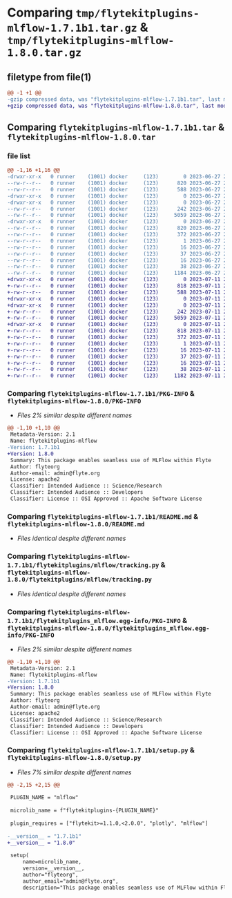 # Comparing `tmp/flytekitplugins-mlflow-1.7.1b1.tar.gz` & `tmp/flytekitplugins-mlflow-1.8.0.tar.gz`

## filetype from file(1)

```diff
@@ -1 +1 @@
-gzip compressed data, was "flytekitplugins-mlflow-1.7.1b1.tar", last modified: Tue Jun 27 22:00:57 2023, max compression
+gzip compressed data, was "flytekitplugins-mlflow-1.8.0.tar", last modified: Tue Jul 11 22:07:21 2023, max compression
```

## Comparing `flytekitplugins-mlflow-1.7.1b1.tar` & `flytekitplugins-mlflow-1.8.0.tar`

### file list

```diff
@@ -1,16 +1,16 @@
-drwxr-xr-x   0 runner    (1001) docker     (123)        0 2023-06-27 22:00:57.584701 flytekitplugins-mlflow-1.7.1b1/
--rw-r--r--   0 runner    (1001) docker     (123)      820 2023-06-27 22:00:57.584701 flytekitplugins-mlflow-1.7.1b1/PKG-INFO
--rw-r--r--   0 runner    (1001) docker     (123)      588 2023-06-27 22:00:35.000000 flytekitplugins-mlflow-1.7.1b1/README.md
-drwxr-xr-x   0 runner    (1001) docker     (123)        0 2023-06-27 22:00:57.584701 flytekitplugins-mlflow-1.7.1b1/flytekitplugins/
-drwxr-xr-x   0 runner    (1001) docker     (123)        0 2023-06-27 22:00:57.584701 flytekitplugins-mlflow-1.7.1b1/flytekitplugins/mlflow/
--rw-r--r--   0 runner    (1001) docker     (123)      242 2023-06-27 22:00:35.000000 flytekitplugins-mlflow-1.7.1b1/flytekitplugins/mlflow/__init__.py
--rw-r--r--   0 runner    (1001) docker     (123)     5059 2023-06-27 22:00:35.000000 flytekitplugins-mlflow-1.7.1b1/flytekitplugins/mlflow/tracking.py
-drwxr-xr-x   0 runner    (1001) docker     (123)        0 2023-06-27 22:00:57.584701 flytekitplugins-mlflow-1.7.1b1/flytekitplugins_mlflow.egg-info/
--rw-r--r--   0 runner    (1001) docker     (123)      820 2023-06-27 22:00:57.000000 flytekitplugins-mlflow-1.7.1b1/flytekitplugins_mlflow.egg-info/PKG-INFO
--rw-r--r--   0 runner    (1001) docker     (123)      372 2023-06-27 22:00:57.000000 flytekitplugins-mlflow-1.7.1b1/flytekitplugins_mlflow.egg-info/SOURCES.txt
--rw-r--r--   0 runner    (1001) docker     (123)        1 2023-06-27 22:00:57.000000 flytekitplugins-mlflow-1.7.1b1/flytekitplugins_mlflow.egg-info/dependency_links.txt
--rw-r--r--   0 runner    (1001) docker     (123)       16 2023-06-27 22:00:57.000000 flytekitplugins-mlflow-1.7.1b1/flytekitplugins_mlflow.egg-info/namespace_packages.txt
--rw-r--r--   0 runner    (1001) docker     (123)       37 2023-06-27 22:00:57.000000 flytekitplugins-mlflow-1.7.1b1/flytekitplugins_mlflow.egg-info/requires.txt
--rw-r--r--   0 runner    (1001) docker     (123)       16 2023-06-27 22:00:57.000000 flytekitplugins-mlflow-1.7.1b1/flytekitplugins_mlflow.egg-info/top_level.txt
--rw-r--r--   0 runner    (1001) docker     (123)       38 2023-06-27 22:00:57.584701 flytekitplugins-mlflow-1.7.1b1/setup.cfg
--rw-r--r--   0 runner    (1001) docker     (123)     1184 2023-06-27 22:00:50.000000 flytekitplugins-mlflow-1.7.1b1/setup.py
+drwxr-xr-x   0 runner    (1001) docker     (123)        0 2023-07-11 22:07:21.383724 flytekitplugins-mlflow-1.8.0/
+-rw-r--r--   0 runner    (1001) docker     (123)      818 2023-07-11 22:07:21.383724 flytekitplugins-mlflow-1.8.0/PKG-INFO
+-rw-r--r--   0 runner    (1001) docker     (123)      588 2023-07-11 22:06:52.000000 flytekitplugins-mlflow-1.8.0/README.md
+drwxr-xr-x   0 runner    (1001) docker     (123)        0 2023-07-11 22:07:21.383724 flytekitplugins-mlflow-1.8.0/flytekitplugins/
+drwxr-xr-x   0 runner    (1001) docker     (123)        0 2023-07-11 22:07:21.383724 flytekitplugins-mlflow-1.8.0/flytekitplugins/mlflow/
+-rw-r--r--   0 runner    (1001) docker     (123)      242 2023-07-11 22:06:52.000000 flytekitplugins-mlflow-1.8.0/flytekitplugins/mlflow/__init__.py
+-rw-r--r--   0 runner    (1001) docker     (123)     5059 2023-07-11 22:06:52.000000 flytekitplugins-mlflow-1.8.0/flytekitplugins/mlflow/tracking.py
+drwxr-xr-x   0 runner    (1001) docker     (123)        0 2023-07-11 22:07:21.383724 flytekitplugins-mlflow-1.8.0/flytekitplugins_mlflow.egg-info/
+-rw-r--r--   0 runner    (1001) docker     (123)      818 2023-07-11 22:07:21.000000 flytekitplugins-mlflow-1.8.0/flytekitplugins_mlflow.egg-info/PKG-INFO
+-rw-r--r--   0 runner    (1001) docker     (123)      372 2023-07-11 22:07:21.000000 flytekitplugins-mlflow-1.8.0/flytekitplugins_mlflow.egg-info/SOURCES.txt
+-rw-r--r--   0 runner    (1001) docker     (123)        1 2023-07-11 22:07:21.000000 flytekitplugins-mlflow-1.8.0/flytekitplugins_mlflow.egg-info/dependency_links.txt
+-rw-r--r--   0 runner    (1001) docker     (123)       16 2023-07-11 22:07:21.000000 flytekitplugins-mlflow-1.8.0/flytekitplugins_mlflow.egg-info/namespace_packages.txt
+-rw-r--r--   0 runner    (1001) docker     (123)       37 2023-07-11 22:07:21.000000 flytekitplugins-mlflow-1.8.0/flytekitplugins_mlflow.egg-info/requires.txt
+-rw-r--r--   0 runner    (1001) docker     (123)       16 2023-07-11 22:07:21.000000 flytekitplugins-mlflow-1.8.0/flytekitplugins_mlflow.egg-info/top_level.txt
+-rw-r--r--   0 runner    (1001) docker     (123)       38 2023-07-11 22:07:21.383724 flytekitplugins-mlflow-1.8.0/setup.cfg
+-rw-r--r--   0 runner    (1001) docker     (123)     1182 2023-07-11 22:07:11.000000 flytekitplugins-mlflow-1.8.0/setup.py
```

### Comparing `flytekitplugins-mlflow-1.7.1b1/PKG-INFO` & `flytekitplugins-mlflow-1.8.0/PKG-INFO`

 * *Files 2% similar despite different names*

```diff
@@ -1,10 +1,10 @@
 Metadata-Version: 2.1
 Name: flytekitplugins-mlflow
-Version: 1.7.1b1
+Version: 1.8.0
 Summary: This package enables seamless use of MLFlow within Flyte
 Author: flyteorg
 Author-email: admin@flyte.org
 License: apache2
 Classifier: Intended Audience :: Science/Research
 Classifier: Intended Audience :: Developers
 Classifier: License :: OSI Approved :: Apache Software License
```

### Comparing `flytekitplugins-mlflow-1.7.1b1/README.md` & `flytekitplugins-mlflow-1.8.0/README.md`

 * *Files identical despite different names*

### Comparing `flytekitplugins-mlflow-1.7.1b1/flytekitplugins/mlflow/tracking.py` & `flytekitplugins-mlflow-1.8.0/flytekitplugins/mlflow/tracking.py`

 * *Files identical despite different names*

### Comparing `flytekitplugins-mlflow-1.7.1b1/flytekitplugins_mlflow.egg-info/PKG-INFO` & `flytekitplugins-mlflow-1.8.0/flytekitplugins_mlflow.egg-info/PKG-INFO`

 * *Files 2% similar despite different names*

```diff
@@ -1,10 +1,10 @@
 Metadata-Version: 2.1
 Name: flytekitplugins-mlflow
-Version: 1.7.1b1
+Version: 1.8.0
 Summary: This package enables seamless use of MLFlow within Flyte
 Author: flyteorg
 Author-email: admin@flyte.org
 License: apache2
 Classifier: Intended Audience :: Science/Research
 Classifier: Intended Audience :: Developers
 Classifier: License :: OSI Approved :: Apache Software License
```

### Comparing `flytekitplugins-mlflow-1.7.1b1/setup.py` & `flytekitplugins-mlflow-1.8.0/setup.py`

 * *Files 7% similar despite different names*

```diff
@@ -2,15 +2,15 @@
 
 PLUGIN_NAME = "mlflow"
 
 microlib_name = f"flytekitplugins-{PLUGIN_NAME}"
 
 plugin_requires = ["flytekit>=1.1.0,<2.0.0", "plotly", "mlflow"]
 
-__version__ = "1.7.1b1"
+__version__ = "1.8.0"
 
 setup(
     name=microlib_name,
     version=__version__,
     author="flyteorg",
     author_email="admin@flyte.org",
     description="This package enables seamless use of MLFlow within Flyte",
```

